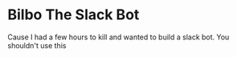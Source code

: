 # Bilbo The Slack Bot

Cause I had a few hours to kill and wanted to build a slack bot. You shouldn't use this
